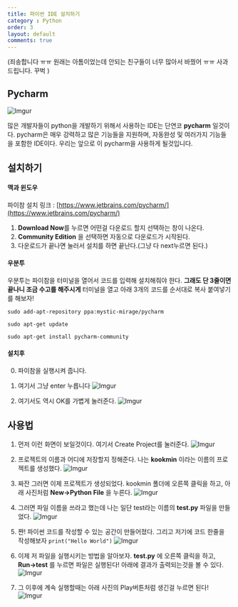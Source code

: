 ```yaml
---
title: 파이썬 IDE 설치하기
category : Python
order: 3
layout: default
comments: true
---
```

(죄송합니다 ㅠㅠ 원래는 아톰이었는데 안되는 친구들이 너무 많아서 바꿨어 ㅠㅠ 사과드립니다. 꾸벅 )

## Pycharm

![Imgur](http://i.imgur.com/y8j9nLY.png)

많은 개발자들이 python을 개발하기 위해서 사용하는 IDE는 단연코 **pycharm** 일것이다. pycharm은 매우 강력하고 많은 기능들을 지원하며, 자동완성 및 여러가지 기능들을 포함한 IDE이다. 우리는 앞으로 이 pycharm을 사용하게 될것입니다.

## 설치하기

#### 맥과 윈도우
파이참 설치 링크 : [https://www.jetbrains.com/pycharm/](https://www.jetbrains.com/pycharm/)

1. **Download Now**를 누르면 어떤걸 다운로드 할지 선택하는 창이 나온다.
2. **Community Edition** 을 선택하면 자동으로 다운로드가 시작된다.
3. 다운로드가 끝나면 눌러서 설치를 하면 끝난다.(그냥 다 next누르면 된다.)

#### 우분투

우분투는 파이참을 터미널을 열어서 코드를 입력해 설치해줘야 한다. **그래도 단 3줄이면 끝나니 조금 수고를 해주시게** 터미널을 열고 아래 3개의 코드를 순서대로 복사 붙여넣기를 해보자!

```shell
sudo add-apt-repository ppa:mystic-mirage/pycharm
```
```shell
sudo apt-get update
```
```shell
sudo apt-get install pycharm-community
```

#### 설치후

0. 파이참을 실행시켜 줍니다.

1. 여기서 그냥 enter 누릅니다
![Imgur](http://i.imgur.com/S2uYmty.png)

2. 여기서도 역시 OK를 가볍게 눌러준다.
![Imgur](http://i.imgur.com/79UeQvd.png)


## 사용법

1. 먼저 이런 화면이 보일것이다. 여기서 Create Project를 눌러준다.
![Imgur](http://i.imgur.com/3HgWz9a.png)

2. 프로젝트의 이름과 어디에 저장할지 정해준다. 나는 **kookmin** 이라는 이름의 프로젝트를 생성했다.
![Imgur](http://i.imgur.com/BuS78bc.png)

3. 짜잔 그러면 이제 프로젝트가 생성되었다. kookmin 폴더에 오른쪽 클릭을 하고, 아래 사진처럼 **New->Python File** 을 누른다.
![Imgur](http://i.imgur.com/RwiISgc.png)

4. 그러면 파일 이름을 쓰라고 했는데 나는 일단 test라는 이름의 **test.py** 파일을 만들었다.
![Imgur](http://i.imgur.com/hgvTHKN.png)

5. 쨘! 파이썬 코드를 작성할 수 있는 공간이 만들어졌다. 그리고 저기에 코드 한줄을 작성해보자 ```print("Hello World")```
![Imgur](http://i.imgur.com/jtcTxEa.png)

6. 이제 저 파일을 실행시키는 방법을 알아보자. **test.py** 에 오른쪽 클릭을 하고, **Run->test** 를 누르면 파일은 실행된다! 아래에 결과가 출력되는것을 볼 수 있다.
![Imgur](http://i.imgur.com/bHhsdbz.png)

7. 그 이후에 계속 실행할때는 아래 사진의 Play버튼처럼 생긴걸 누르면 된다!
![Imgur](http://i.imgur.com/wwFwPqv.png)
